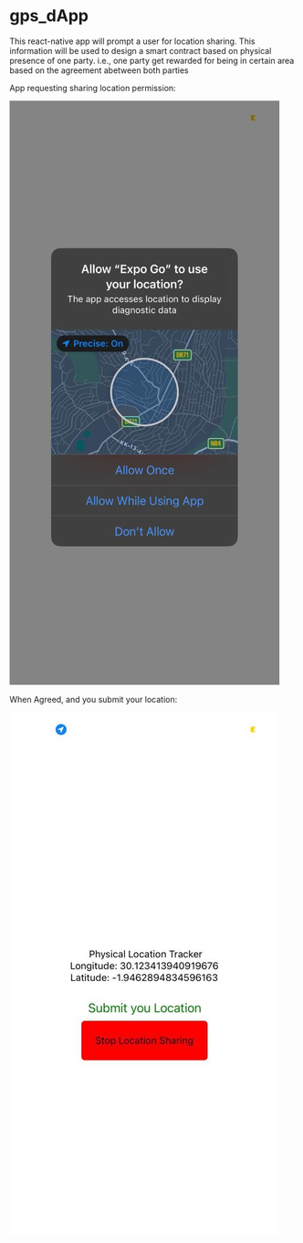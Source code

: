# gps_dApp

This react-native app will prompt a user for location sharing. This information will be used to design a smart contract based on physical presence of one party.
i.e., one party get rewarded for being in certain area based on the agreement abetween both parties


App requesting sharing location permission:

![](screenshots/lo1.jpeg)

When Agreed, and you submit your location:

![](screenshots/lo2.jpeg)